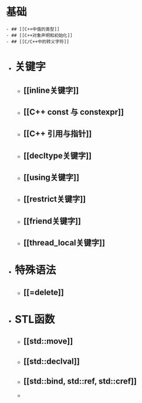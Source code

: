 # 基础
	- ## [[C++中值的类型]]
	- ## [[C++对象声明和初始化]]
	- ## [[C/C++中的转义字符]]
- # 关键字
	- ## [[inline关键字]]
	- ## [[C++ const 与 constexpr]]
	- ## [[C++ 引用与指针]]
	- ## [[decltype关键字]]
	- ## [[using关键字]]
	- ## [[restrict关键字]]
	- ## [[friend关键字]]
	- ## [[thread_local关键字]]
- # 特殊语法
	- ## [[=delete]]
- # STL函数
	- ## [[std::move]]
	- ## [[std::declval]]
	- ## [[std::bind, std::ref, std::cref]]
	-